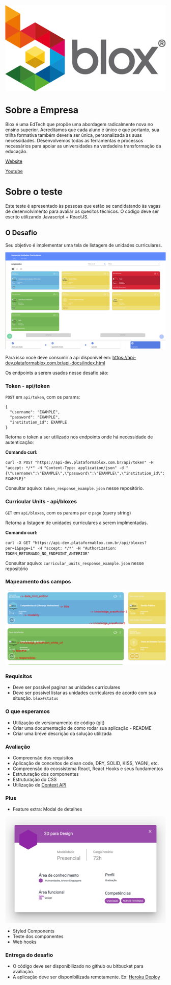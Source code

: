 ![Blox](logo_blox.png)

# Sobre a Empresa

  Blox é uma EdTech que propõe uma abordagem radicalmente nova no ensino superior.
Acreditamos que cada aluno é único e que portanto, sua trilha formativa também
deveria ser única, personalizada às suas necessidades. Desenvolvemos todas as
ferramentas e processos necessários para apoiar as universidades na verdadeira
transformação da educação.

[Website](https://blox.education)

[Youtube](https://www.youtube.com/channel/UCoU3Z5EheoYz3YQFRAaaeTw)

# Sobre o teste

  Este teste é apresentado às pessoas que estão se candidatando às vagas de
desenvolvimento para avaliar os quesitos técnicos. O código deve ser escrito
utilizando Javascript + ReactJS.

## O Desafio

Seu objetivo é implementar uma tela de listagem de unidades curriculares.

![Tela listagem de unidades curriculares](tela_listagem_unidades_curriculares.png)

Para isso você deve consumir a api disponível em:
https://api-dev.plataformablox.com.br/api-docs/index.html

Os endpoints a serem usados nesse desafio são:

### Token - api/token

`POST` em `api/token`, com os params:

```
{
  "username": "EXAMPLE",
  "password": "EXAMPLE",
  "institution_id": EXAMPLE
}
```

Retorna o token a ser utilizado nos endpoints onde há necessidade de autenticação:

**Comando curl:**

`curl -X POST "https://api-dev.plataformablox.com.br/api/token" -H "accept: */*" -H "Content-Type: application/json" -d "{\"username\":\"EXAMPLE\",\"password\":\"EXAMPLE\",\"institution_id\":EXAMPLE}"`

Consultar aquivo: `token_response_example.json` nesse repositório.

### Curricular Units - api/bloxes

`GET` em `api/bloxes`, com os params `per` e `page` (query string)

Retorna a listagem de unidades curriculares a serem implmentadas.

**Comando curl:**

`curl -X GET "https://api-dev.plataformablox.com.br/api/bloxes?per=1&page=1" -H "accept: */*" -H "Authorization: TOKEN_RETORNADO_NO_ENDPOINT_ANTERIOR"`

Consultar aquivo: `curricular_units_response_example.json` nesse repositório

### Mapeamento dos campos

![Sugestão de tela](fields.png)

### Requisitos

  - Deve ser possível paginar as unidades curriculares
  - Deve ser possível listar as unidades curriculares de acordo com sua situação. `blox#status`

### O que esperamos

 - Utilização de versionamento de código (git)
 - Criar uma documentação de como rodar sua aplicação - README
 - Criar uma breve descrição da solução utilizada

### Avaliação

  - Compreensão dos requisitos
  - Aplicação de conceitos de clean code, DRY, SOLID, KISS, YAGNI, etc.
  - Compreensão do ecossistema React, React Hooks e seus fundamentos
  - Estruturação dos componentes
  - Estruturação do CSS
  - Utilização de [Context API](https://reactjs.org/docs/context.html)

### Plus

  - Feature extra: Modal de detalhes

  ![Modal](desafio-front-modal.jpg)

  - Styled Components
  - Teste dos componentes
  - Web hooks

### Entrega do desafio

  - O código deve ser disponibilizado no github ou bitbucket para avaliação.
  - A aplicação deve ser disponibilizada remotamente.
    Ex: [Heroku Deploy](https://blog.heroku.com/deploying-react-with-zero-configuration)
